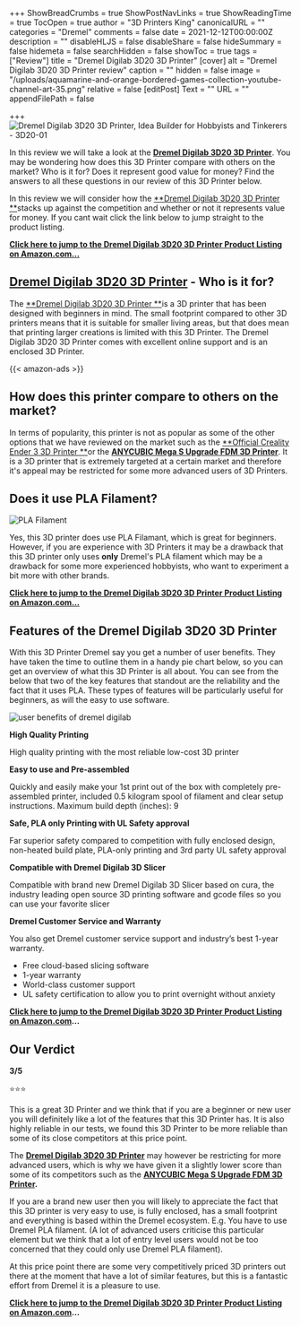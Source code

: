 +++
ShowBreadCrumbs = true
ShowPostNavLinks = true
ShowReadingTime = true
TocOpen = true
author = "3D Printers King"
canonicalURL = ""
categories = "Dremel"
comments = false
date = 2021-12-12T00:00:00Z
description = ""
disableHLJS = false
disableShare = false
hideSummary = false
hidemeta = false
searchHidden = false
showToc = true
tags = ["Review"]
title = "Dremel Digilab 3D20 3D Printer"
[cover]
alt = "Dremel Digilab 3D20 3D Printer review"
caption = ""
hidden = false
image = "/uploads/aquamarine-and-orange-bordered-games-collection-youtube-channel-art-35.png"
relative = false
[editPost]
Text = ""
URL = ""
appendFilePath = false

+++
![Dremel Digilab 3D20 3D Printer, Idea Builder for Hobbyists and Tinkerers - 3D20-01](https://images-na.ssl-images-amazon.com/images/I/61sxgDeAd9L._AC_UL604_SR604,400_.jpg)

In this review we will take a look at the [**Dremel Digilab 3D20 3D Printer**](#).  You may be wondering how does this 3D Printer compare with others on the market? Who is it for? Does it represent good value for money?  Find the answers to all these questions in our review of this 3D Printer below.

In this review we will consider how the [**Dremel Digilab 3D20 3D Printer **](#)stacks up against the competition and whether or not it represents value for money.  If you cant wait click the link below to jump straight to the product listing.

[**Click here to jump to the Dremel Digilab 3D20 3D Printer Product Listing on Amazon.com…**](#)

## [**Dremel Digilab 3D20 3D Printer**](#) **- Who is it for?**

The [**Dremel Digilab 3D20 3D Printer **](#)is a 3D printer that has been designed with beginners in mind.  The small footprint compared to other 3D printers means that it is suitable for smaller living areas, but that does mean that printing larger creations is limited with this 3D Printer.  The Dremel Digilab 3D20 3D Printer comes with excellent online support and is an enclosed 3D Printer.

{{< amazon-ads >}}

## How does this printer compare to others on the market?

In terms of popularity, this printer is not as popular as some of the other options that we have reviewed on the market such as the [**Official Creality Ender 3 3D Printer **](/posts/official-creality-ender-3-3d-printer/)or the [**ANYCUBIC Mega S Upgrade FDM 3D Printer**](posts/anycubic-mega-s-upgrade-fdm-3d-printer/).  It is a 3D printer that is extremely targeted at a certain market and therefore it's appeal may be restricted for some more advanced users of 3D Printers.

## Does it use PLA Filament?

![PLA Filament](https://m.media-amazon.com/images/S/aplus-media/vc/2b0805ad-b8db-44d1-af61-74e0f87a2e7f._SL220__.jpg "PLA Filament")

Yes, this 3D printer does use PLA Filamant, which is great for beginners.  However, if you are experience with 3D Printers it may be a drawback that this 3D printer only uses **only** Dremel's PLA filament which may be a drawback for some more experienced hobbyists, who want to experiment a bit more with other brands.

[**Click here to jump to the Dremel Digilab 3D20 3D Printer Product Listing on Amazon.com…**](#)

## **Features of the Dremel Digilab 3D20 3D Printer**

With this 3D Printer Dremel say you get a number of user benefits.  They have taken the time to outline them in a handy pie chart below, so you can get an overview of what this 3D Printer is all about.  You can see from the below that two of the key features that standout are the reliability and the fact that it uses PLA.  These types of features will be particularly useful for beginners, as will the easy to use software.

![user benefits of dremel digilab](https://m.media-amazon.com/images/S/aplus-media/vc/bbd54842-32c5-4ae0-9fb9-627002513c99._SR285,285_.jpg "user benefits of dremel digilab")

**High Quality Printing**

High quality printing with the most reliable low-cost 3D printer

**Easy to use and Pre-assembled**

Quickly and easily make your 1st print out of the box with completely pre-assembled printer, included 0.5 kilogram spool of filament and clear setup instructions. Maximum build depth (inches): 9

**Safe, PLA only Printing with UL Safety approval**

Far superior safety compared to competition with fully enclosed design, non-heated build plate, PLA-only printing and 3rd party UL safety approval

**Compatible with Dremel Digilab 3D Slicer**

Compatible with brand new Dremel Digilab 3D Slicer based on cura, the industry leading open source 3D printing software and gcode files so you can use your favorite slicer

**Dremel Customer Service and Warranty**

You also get Dremel customer service support and industry’s best 1-year warranty.

* Free cloud-based slicing software
* 1-year warranty
* World-class customer support
* UL safety certification to allow you to print overnight without anxiety

[**Click here to jump to the Dremel Digilab 3D20 3D Printer Product Listing on Amazon.com**](#)**…**

## Our Verdict

**3/5**

⭐⭐⭐

This is a great 3D Printer and we think that if you are a beginner or new user you will definitely like a lot of the features that this 3D Printer has.  It is also highly reliable in our tests, we found this 3D Printer to be more reliable than some of its close competitors at this price point.

The [**Dremel Digilab 3D20 3D Printer**](#)  may however be restricting for more advanced users, which is why we have given it a slightly lower score than some of its competitors such as the [**ANYCUBIC Mega S Upgrade FDM 3D Printer**](posts/anycubic-mega-s-upgrade-fdm-3d-printer/)**.**

If you are a brand new user then you will likely to appreciate the fact that this 3D printer is very easy to use, is fully enclosed, has a small footprint and everything is based within the Dremel ecosystem. E.g. You have to use Dremel PLA filament. (A lot of advanced users criticise this particular element but we think that a lot of entry level users would not be too concerned that they could only use Dremel PLA filament).

At this price point there are some very competitively priced 3D printers out there at the moment that have a lot of similar features, but this is a fantastic effort from Dremel it is a pleasure to use.

[**Click here to jump to the Dremel Digilab 3D20 3D Printer Product Listing on Amazon.com**](#)**…**

## 